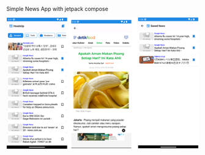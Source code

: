 Simple News App with jetpack compose

![alt text](https://github.com/haqim007/headsup/blob/master/screenshot/ss.png?raw=true)
